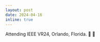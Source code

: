 ```yaml
---
layout: post
date: 2024-04-16
inline: true
---
```


Attending IEEE VR24, Orlando, Florida. :sunflower: :leaves: